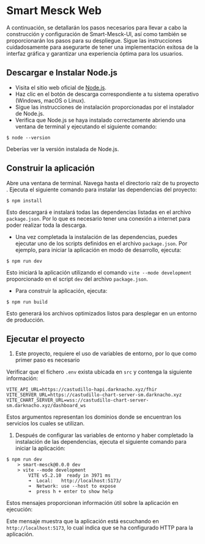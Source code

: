 # Smart Mesck Web

A continuación, se detallarán los pasos necesarios para llevar a cabo la construcción y configuración de Smart-Mesck-UI, así como también se proporcionarán los pasos para su despliegue. Sigue las instrucciones cuidadosamente para asegurarte de tener una implementación exitosa de la interfaz gráfica y garantizar una experiencia óptima para los usuarios.

## Descargar e Instalar Node.js

- Visita el sitio web oficial de [Node.js](https://nodejs.org).
- Haz clic en el botón de descarga correspondiente a tu sistema operativo (Windows, macOS o Linux).
- Sigue las instrucciones de instalación proporcionadas por el instalador de Node.js.
- Verifica que Node.js se haya instalado correctamente abriendo una ventana de terminal y ejecutando el siguiente comando:

```shell
$ node --version
```

Deberías ver la versión instalada de Node.js.

## Construir la aplicación

Abre una ventana de terminal.
Navega hasta el directorio raíz de tu proyecto .
Ejecuta el siguiente comando para instalar las dependencias del proyecto:

```shell
$ npm install
```

Esto descargará e instalará todas las dependencias listadas en el archivo `package.json`. Por lo que es necesario tener una conexión a internet para poder realizar toda la descarga.
   
- Una vez completada la instalación de las dependencias, puedes ejecutar uno de los scripts definidos en el archivo `package.json`. Por ejemplo, para iniciar la aplicación en modo de desarrollo, ejecuta:

```shell
$ npm run dev
```

Esto iniciará la aplicación utilizando el comando `vite --mode development` proporcionado en el script `dev` del archivo `package.json`.
    
- Para construir la aplicación, ejecuta:

```shell
$ npm run build
```

Esto generará los archivos optimizados listos para desplegar en un entorno de producción.

## Ejecutar el proyecto

1. Este proyecto, requiere el uso de variables de entorno, por lo que como primer paso es necesario

Verificar que el fichero `.env` exista ubicada en `src` y contenga la siguiente información:

```shell
VITE_API_URL=https://castudillo-hapi.darknacho.xyz/fhir
VITE_SERVER_URL=https://castudillo-chart-server-sm.darknacho.xyz
VITE_CHART_SERVER_URL=wss://castudillo-chart-server-sm.darknacho.xyz/dashboard_ws
```

Estos argumentos representan los dominios donde se encuentran los servicios los cuales se utilizan.

1. Después de configurar las variables de entorno y haber completado la instalación de las dependencias, ejecuta el siguiente comando para iniciar la aplicación:

```shell
$ npm run dev
    > smart-mesck@0.0.0 dev
    > vite --mode development
        VITE v5.2.10  ready in 3971 ms
        ➜  Local:   http://localhost:5173/
        ➜  Network: use --host to expose
        ➜  press h + enter to show help
```

Estos mensajes proporcionan información útil sobre la aplicación en ejecución:

Este mensaje muestra que la aplicación está escuchando en `http://localhost:5173`, lo cual indica que se ha configurado HTTP para la aplicación.